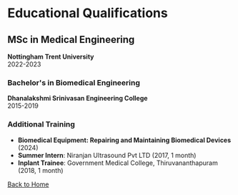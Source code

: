 # Educational Qualifications

## MSc in Medical Engineering
**Nottingham Trent University**  
2022-2023  

### Bachelor's in Biomedical Engineering
**Dhanalakshmi Srinivasan Engineering College**  
2015-2019  

### Additional Training
- **Biomedical Equipment: Repairing and Maintaining Biomedical Devices** (2024)
- **Summer Intern**: Niranjan Ultrasound Pvt LTD (2017, 1 month)
- **Inplant Trainee**: Government Medical College, Thiruvananthapuram (2018, 1 month)

[Back to Home](index.md)
